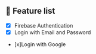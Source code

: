 ## 🧐 Feature list

- [x] Firebase Authentication
- [x] Login with Email and Password
- [x]Login with Google
